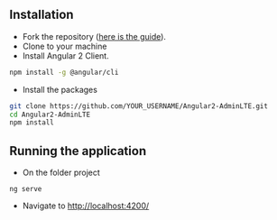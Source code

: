 
Installation
------------

- Fork the repository ([here is the guide](https://help.github.com/articles/fork-a-repo/)).
- Clone to your machine
- Install Angular 2 Client.
```bash
npm install -g @angular/cli
```

- Install the packages
```bash
git clone https://github.com/YOUR_USERNAME/Angular2-AdminLTE.git
cd Angular2-AdminLTE
npm install
```

Running the application
------------
- On the folder project
```
ng serve
```
- Navigate to [http://localhost:4200/](http://localhost:4200/)

